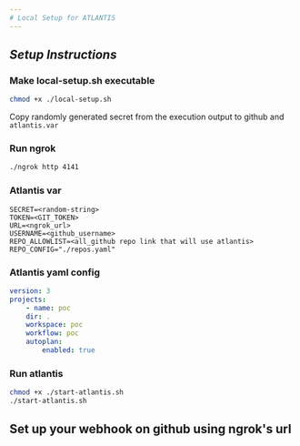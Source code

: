 ```yaml
---
# Local Setup for ATLANTIS
---
```

## *Setup Instructions*
### Make local-setup.sh executable
```bash
chmod +x ./local-setup.sh
```

Copy randomly generated secret from the execution output to github and `atlantis.var`

### Run ngrok
```bash
./ngrok http 4141
```
### Atlantis var
```text
SECRET=<random-string>
TOKEN=<GIT_TOKEN>
URL=<ngrok_url>
USERNAME=<github_username>
REPO_ALLOWLIST=<all_github repo link that will use atlantis>
REPO_CONFIG="./repos.yaml"
```
### Atlantis yaml config
```yaml
version: 3
projects:
	- name: poc
	dir: .
	workspace: poc
	workflow: poc
	autoplan:
		enabled: true
```

### Run atlantis
```bash
chmod +x ./start-atlantis.sh
./start-atlantis.sh
```

## Set up your webhook on github using ngrok's url

